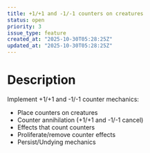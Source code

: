 ```yaml
---
title: +1/+1 and -1/-1 counters on creatures
status: open
priority: 3
issue_type: feature
created_at: "2025-10-30T05:28:25Z"
updated_at: "2025-10-30T05:28:25Z"
---
```


# Description

Implement +1/+1 and -1/-1 counter mechanics:
- Place counters on creatures
- Counter annihilation (+1/+1 and -1/-1 cancel)
- Effects that count counters
- Proliferate/remove counter effects
- Persist/Undying mechanics
